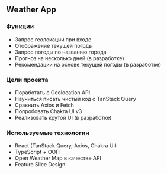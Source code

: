 ## Weather App

### Функции

- Запрос геолокации при входе
- Отображение текущей погоды
- Запрос погоды по названию города
- Прогноз на несколько дней (в разработке)
- Рекомендации на основе текущей погоды (в разработке)

### Цели проекта

- Поработать с Geolocation API
- Научиться писать чистый код с TanStack Query
- Сравнить Axios и Fetch
- Попробовать Chakra UI v3
- Реализовать крутой UI (в разработке)

### Используемые технологии

- React (TanStack Query, Axios, Chakra UI)
- TypeScript + ООП
- Open Weather Map в качестве API
- Feature Slice Design
